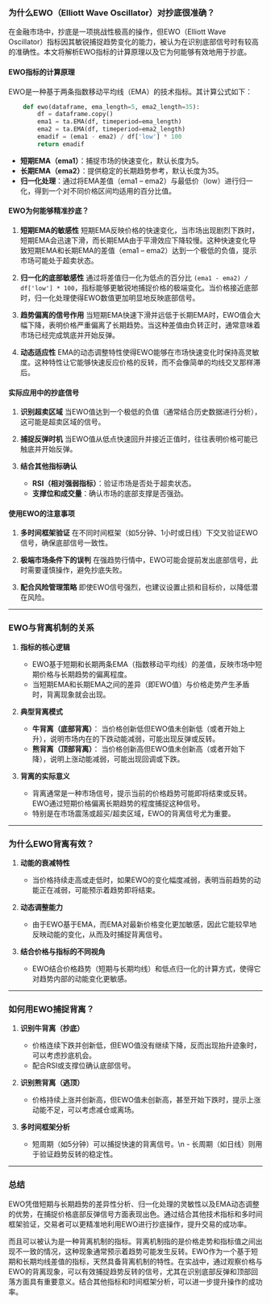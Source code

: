 ### 为什么EWO（Elliott Wave Oscillator）对抄底很准确？

在金融市场中，抄底是一项挑战性极高的操作，但EWO（Elliott Wave Oscillator）指标因其敏锐捕捉趋势变化的能力，被认为在识别底部信号时有较高的准确性。本文将解析EWO指标的计算原理以及它为何能够有效地用于抄底。

#### **EWO指标的计算原理**
EWO是一种基于两条指数移动平均线（EMA）的技术指标。其计算公式如下：

```python
    def ewo(dataframe, ema_length=5, ema2_length=35):
        df = dataframe.copy()
        ema1 = ta.EMA(df, timeperiod=ema_length)
        ema2 = ta.EMA(df, timeperiod=ema2_length)
        emadif = (ema1 - ema2) / df['low'] * 100
        return emadif
```

- **短期EMA（ema1）**：捕捉市场的快速变化，默认长度为5。
- **长期EMA（ema2）**：提供稳定的长期趋势参考，默认长度为35。
- **归一化处理**：通过将EMA差值（ema1 – ema2）与最低价（low）进行归一化，得到一个对不同价格区间均适用的百分比值。

#### **EWO为何能够精准抄底？**

1. **短期EMA的敏感性**
   短期EMA反映价格的快速变化，当市场出现剧烈下跌时，短期EMA会迅速下滑，而长期EMA由于平滑效应下降较慢。这种快速变化导致短期EMA和长期EMA的差值（ema1 – ema2）达到一个极低的负值，提示市场可能处于超卖状态。

2. **归一化的底部敏感性**
   通过将差值归一化为低点的百分比 `(ema1 - ema2) / df['low'] * 100`，指标能够更敏锐地捕捉价格的极端变化。当价格接近底部时，归一化处理使得EWO数值更加明显地反映底部信号。

3. **趋势偏离的信号作用**
   当短期EMA快速下滑并远低于长期EMA时，EWO值会大幅下降，表明价格严重偏离了长期趋势。当这种差值由负转正时，通常意味着市场已经完成筑底并开始反弹。

4. **动态适应性**
   EMA的动态调整特性使得EWO能够在市场快速变化时保持高灵敏度。这种特性让它能够快速反应价格的反转，而不会像简单的均线交叉那样滞后。

#### **实际应用中的抄底信号**

1. **识别超卖区域**
   当EWO值达到一个极低的负值（通常结合历史数据进行分析），这可能是超卖区域的信号。

2. **捕捉反弹时机**
   当EWO值从低点快速回升并接近正值时，往往表明价格可能已触底并开始反弹。

3. **结合其他指标确认**
   - **RSI（相对强弱指标）**：验证市场是否处于超卖状态。
   - **支撑位和成交量**：确认市场的底部支撑是否强劲。

#### **使用EWO的注意事项**

1. **多时间框架验证**
   在不同时间框架（如5分钟、1小时或日线）下交叉验证EWO信号，确保底部信号一致性。

2. **极端市场条件下的误判**
   在强趋势行情中，EWO可能会提前发出底部信号，此时需要谨慎操作，避免抄底失败。

3. **配合风险管理策略**
   即使EWO信号强烈，也建议设置止损和目标价，以降低潜在风险。

---

### **EWO与背离机制的关系**
1. **指标的核心逻辑**
   - EWO基于短期和长期两条EMA（指数移动平均线）的差值，反映市场中短期价格与长期趋势的偏离程度。
   - 当短期EMA和长期EMA之间的差异（即EWO值）与价格走势产生矛盾时，背离现象就会出现。

2. **典型背离模式**
   - **牛背离（底部背离）**：
     当价格创新低但EWO值未创新低（或者开始上升），说明市场内在的下跌动能减弱，可能出现反弹或反转。
   - **熊背离（顶部背离）**：
     当价格创新高但EWO值未创新高（或者开始下降），说明上涨动能减弱，可能出现回调或下跌。

3. **背离的实际意义**
   - 背离通常是一种市场信号，提示当前的价格趋势可能即将结束或反转。EWO通过短期价格偏离长期趋势的程度捕捉这种信号。
   - 特别是在市场震荡或超买/超卖区域，EWO的背离信号尤为重要。

---

### **为什么EWO背离有效？**
1. **动能的衰减特性**
   - 当价格持续走高或走低时，如果EWO的变化幅度减弱，表明当前趋势的动能正在减弱，可能预示着趋势即将结束。

2. **动态调整能力**
   - 由于EWO基于EMA，而EMA对最新价格变化更加敏感，因此它能较早地反映动能的变化，从而及时捕捉背离信号。

3. **结合价格与指标的不同视角**
   - EWO结合价格趋势（短期与长期均线）和低点归一化的计算方式，使得它对趋势内部的动能变化更敏感。

---

### **如何用EWO捕捉背离？**
1. **识别牛背离（抄底）**
   - 价格连续下跌并创新低，但EWO值没有继续下降，反而出现抬升迹象时，可以考虑抄底机会。
   - 配合RSI或支撑位确认底部信号。

2. **识别熊背离（逃顶）**
   - 价格持续上涨并创新高，但EWO值未创新高，甚至开始下跌时，提示上涨动能不足，可以考虑减仓或离场。

3. **多时间框架分析**
   - 短周期（如5分钟）可以捕捉快速的背离信号。\n   - 长周期（如日线）则用于验证趋势反转的稳定性。

---

### **总结**

EWO凭借短期与长期趋势的差异性分析、归一化处理的灵敏性以及EMA动态调整的优势，在捕捉价格底部反弹信号方面表现出色。通过结合其他技术指标和多时间框架验证，交易者可以更精准地利用EWO进行抄底操作，提升交易的成功率。

而且可以被认为是一种背离机制的指标。背离机制指的是价格走势和指标值之间出现不一致的情况，这种现象通常预示着趋势可能发生反转。EWO作为一个基于短期和长期均线差值的指标，天然具备背离机制的特性。在实战中，通过观察价格与EWO的背离现象，可以有效捕捉趋势反转的信号，尤其在识别底部反弹和顶部回落方面具有重要意义。结合其他指标和时间框架分析，可以进一步提升操作的成功率。
